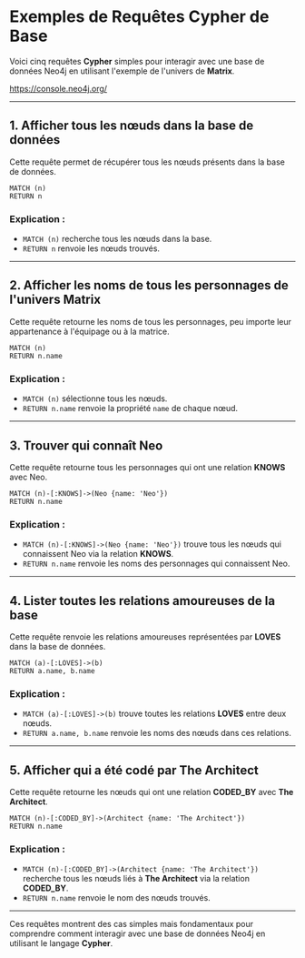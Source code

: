 
# Exemples de Requêtes Cypher de Base

Voici cinq requêtes **Cypher** simples pour interagir avec une base de données Neo4j en utilisant l'exemple de l'univers de **Matrix**.

https://console.neo4j.org/ 

---

## 1. Afficher tous les nœuds dans la base de données

Cette requête permet de récupérer tous les nœuds présents dans la base de données.

```cypher
MATCH (n) 
RETURN n
```

### Explication :
- `MATCH (n)` recherche tous les nœuds dans la base.
- `RETURN n` renvoie les nœuds trouvés.

---

## 2. Afficher les noms de tous les personnages de l'univers Matrix

Cette requête retourne les noms de tous les personnages, peu importe leur appartenance à l'équipage ou à la matrice.

```cypher
MATCH (n) 
RETURN n.name
```

### Explication :
- `MATCH (n)` sélectionne tous les nœuds.
- `RETURN n.name` renvoie la propriété `name` de chaque nœud.

---

## 3. Trouver qui connaît Neo

Cette requête retourne tous les personnages qui ont une relation **KNOWS** avec Neo.

```cypher
MATCH (n)-[:KNOWS]->(Neo {name: 'Neo'})
RETURN n.name
```

### Explication :
- `MATCH (n)-[:KNOWS]->(Neo {name: 'Neo'})` trouve tous les nœuds qui connaissent Neo via la relation **KNOWS**.
- `RETURN n.name` renvoie les noms des personnages qui connaissent Neo.

---

## 4. Lister toutes les relations amoureuses de la base

Cette requête renvoie les relations amoureuses représentées par **LOVES** dans la base de données.

```cypher
MATCH (a)-[:LOVES]->(b)
RETURN a.name, b.name
```

### Explication :
- `MATCH (a)-[:LOVES]->(b)` trouve toutes les relations **LOVES** entre deux nœuds.
- `RETURN a.name, b.name` renvoie les noms des nœuds dans ces relations.

---

## 5. Afficher qui a été codé par The Architect

Cette requête retourne les nœuds qui ont une relation **CODED_BY** avec **The Architect**.

```cypher
MATCH (n)-[:CODED_BY]->(Architect {name: 'The Architect'})
RETURN n.name
```

### Explication :
- `MATCH (n)-[:CODED_BY]->(Architect {name: 'The Architect'})` recherche tous les nœuds liés à **The Architect** via la relation **CODED_BY**.
- `RETURN n.name` renvoie le nom des nœuds trouvés.

---

Ces requêtes montrent des cas simples mais fondamentaux pour comprendre comment interagir avec une base de données Neo4j en utilisant le langage **Cypher**.
